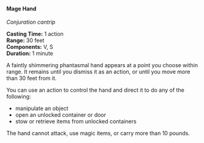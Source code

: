 #### Mage Hand
<!-- TODO Check and tag this spell -->
<!-- markdownlint-disable-next-line no-emphasis-as-heading -->
_Conjuration cantrip_

**Casting Time:** 1 action \
**Range:** 30 feet \
**Components:** V, S \
**Duration:** 1 minute

A faintly shimmering phantasmal hand appears at a point you choose within range.
It remains until you dismiss it as an action, or until you move more than 30 feet from it.

You can use an action to control the hand and direct it to do any of the following:

- manipulate an object
- open an unlocked container or door
- stow or retrieve items from unlocked containers

The hand cannot attack, use magic items, or carry more than 10 pounds.

